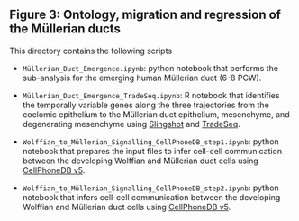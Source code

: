 ## Figure 3: Ontology, migration and regression of the Müllerian ducts

This directory contains the following scripts 

- `Müllerian_Duct_Emergence.ipynb`: python notebook that performs the sub-analysis for the emerging human Müllerian duct (6-8 PCW). 

- `Müllerian_Duct_Emergence_TradeSeq.ipynb`: R notebook that identifies the temporally variable genes along the three trajectories from the coelomic epithelium to the Müllerian duct epithelium, mesenchyme, and degenerating mesenchyme using [Slingshot](10.1186/s12864-018-4772-0) and [TradeSeq](https://doi.org/10.1038/s41467-020-14766-3). 
  
- `Wolffian_to_Müllerian_Signalling_CellPhoneDB_step1.ipynb`: python notebook that prepares the input files to infer cell-cell communication between the developing Wolffian and Müllerian duct cells using [CellPhoneDB v5](https://doi.org/10.48550/arXiv.2311.04567).  
  
- `Wolffian_to_Müllerian_Signalling_CellPhoneDB_step2.ipynb`: python notebook that infers cell-cell communication between the developing Wolffian and Müllerian duct cells using [CellPhoneDB v5](https://doi.org/10.48550/arXiv.2311.04567).  
